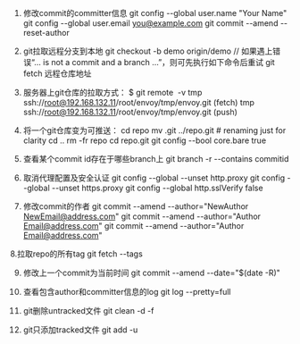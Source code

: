 1. 修改commit的committer信息
git config --global user.name "Your Name"
git config --global user.email you@example.com
git commit --amend --reset-author

2. git拉取远程分支到本地
git checkout -b demo origin/demo
// 如果遇上错误“... is not a commit and a branch ...”，则可先执行如下命令后重试
git fetch 远程仓库地址

3. 服务器上git仓库的拉取方式：
$ git remote  -v
tmp     ssh://root@192.168.132.11/root/envoy/tmp/envoy.git (fetch)
tmp     ssh://root@192.168.132.11/root/envoy/tmp/envoy.git (push)

4. 将一个git仓库变为可推送：
cd repo
mv .git ../repo.git # renaming just for clarity
cd ..
rm -fr repo
cd repo.git
git config --bool core.bare true

5. 查看某个commit id存在于哪些branch上
git branch -r --contains commitid

6. 取消代理配置及安全认证
git config --global --unset http.proxy
git config --global --unset https.proxy
git config --global http.sslVerify false

7. 修改commit的作者
git commit --amend --author="NewAuthor <NewEmail@address.com>"
git commit --amend --author="Author <Email@address.com>"
git commit --amend --author="Author <Email@address.com>"

8.拉取repo的所有tag
git fetch --tags

9. 修改上一个commit为当前时间
git commit --amend --date="$(date -R)"

10. 查看包含author和committer信息的log
git log --pretty=full

11. git删除untracked文件
git clean -d -f

12. git只添加tracked文件
git add -u
